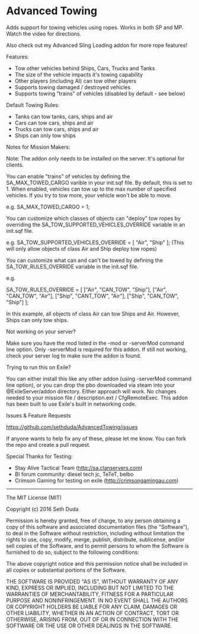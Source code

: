 # Advanced Towing

Adds support for towing vehicles using ropes. Works in both SP and MP. Watch the video for directions. 

Also check out my Advanced Sling Loading addon for more rope features! 

Features: 

- Tow other vehicles behind Ships, Cars, Trucks and Tanks 
- The size of the vehicle impacts it's towing capability 
- Other players (including AI) can tow other players 
- Supports towing damaged / destroyed vehicles 
- Supports towing "trains" of vehicles (disabled by default - see below) 

Default Towing Rules: 

- Tanks can tow tanks, cars, ships and air 
- Cars can tow cars, ships and air 
- Trucks can tow cars, ships and air 
- Ships can only tow ships 

Notes for Mission Makers: 

Note: The addon only needs to be installed on the server. It's optional for clients. 

You can enable "trains" of vehicles by defining the SA_MAX_TOWED_CARGO varible in your init.sqf file. By default, this is set to 1. When enabled, vehicles can tow up to the max number of specified vehicles. If you try to tow more, your vehicle won't be able to move. 

e.g. SA_MAX_TOWED_CARGO = 1; 

You can customize which classes of objects can "deploy" tow ropes by overriding the SA_TOW_SUPPORTED_VEHICLES_OVERRIDE variable in an init.sqf file. 

e.g. SA_TOW_SUPPORTED_VEHICLES_OVERRIDE = [ "Air", "Ship" ]; (This will only allow objects of class Air and Ship deploy tow ropes) 

You can customize what can and can't be towed by defining the SA_TOW_RULES_OVERRIDE variable in the init.sqf file. 

e.g. 

SA_TOW_RULES_OVERRIDE = 
[ ["Air", "CAN_TOW", "Ship"], 
["Air", "CAN_TOW", "Air"], 
["Ship", "CANT_TOW", "Air"], 
["Ship", "CAN_TOW", "Ship"] 
]; 

In this example, all objects of class Air can tow Ships and Air. However, Ships can only tow ships. 

Not working on your server? 

Make sure you have the mod listed in the -mod or -serverMod command line option. Only -serverMod is required for this addon. If still not working, check your server log to make sure the addon is found. 

Trying to run this on Exile? 

You can either install this like any other addon (using -serverMod command line option), or you can drop the pbo downloaded via steam into your @ExileServer/addon directory. Either approach will work. No changes needed to your mission file / description.ext / CfgRemoteExec. This addon has been built to use Exile's built in networking code. 

Issues & Feature Requests 

https://github.com/sethduda/AdvancedTowing/issues 

If anyone wants to help fix any of these, please let me know. You can fork the repo and create a pull request. 

Special Thanks for Testing: 

- Stay Alive Tactical Team (http://sa.clanservers.com) 
- BI forum community: diesel tech jc, TeTeT, belbo 
- Crimson Gaming for testing on exile (http://crimsongamingau.com)


---

The MIT License (MIT)

Copyright (c) 2016 Seth Duda

Permission is hereby granted, free of charge, to any person obtaining a copy of this software and associated documentation files (the "Software"), to deal in the Software without restriction, including without limitation the rights to use, copy, modify, merge, publish, distribute, sublicense, and/or sell copies of the Software, and to permit persons to whom the Software is furnished to do so, subject to the following conditions:

The above copyright notice and this permission notice shall be included in all copies or substantial portions of the Software.

THE SOFTWARE IS PROVIDED "AS IS", WITHOUT WARRANTY OF ANY KIND, EXPRESS OR IMPLIED, INCLUDING BUT NOT LIMITED TO THE WARRANTIES OF MERCHANTABILITY, FITNESS FOR A PARTICULAR PURPOSE AND NONINFRINGEMENT. IN NO EVENT SHALL THE AUTHORS OR COPYRIGHT HOLDERS BE LIABLE FOR ANY CLAIM, DAMAGES OR OTHER LIABILITY, WHETHER IN AN ACTION OF CONTRACT, TORT OR OTHERWISE, ARISING FROM, OUT OF OR IN CONNECTION WITH THE SOFTWARE OR THE USE OR OTHER DEALINGS IN THE SOFTWARE.
